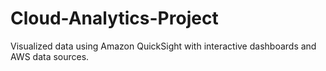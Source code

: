 # Cloud-Analytics-Project
Visualized data using Amazon QuickSight with interactive dashboards and AWS data sources.
